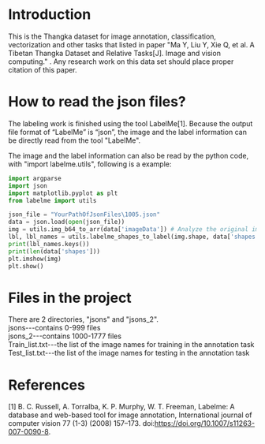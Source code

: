 # Introduction
This is the Thangka dataset for image annotation, classification, vectorization and other tasks that listed in paper 
"Ma Y, Liu Y, Xie Q, et al. A Tibetan Thangka Dataset and Relative Tasks[J]. Image and vision computing." .
Any research work on this data set should place proper citation of this paper.


# How to read the json files?
The labeling work is finished using the tool LabelMe[1]. Because the output file format of “LabelMe” is “json”, the 
image and the label information can be directly read from the tool "LabelMe". 

The image and the label information can also be read by the python code, with "import labelme.utils", following is a example:
```python
import argparse
import json
import matplotlib.pyplot as plt
from labelme import utils

json_file = "YourPathOfJsonFiles\1005.json"
data = json.load(open(json_file))
img = utils.img_b64_to_arr(data['imageData']) # Analyze the original image data
lbl, lbl_names = utils.labelme_shapes_to_label(img.shape, data['shapes']) # read label information
print(lbl_names.keys())
print(len(data['shapes']))
plt.imshow(img)
plt.show()

```

# Files in the project
There are 2 directories, "jsons" and "jsons_2".   
jsons---contains 0-999 files  
jsons_2---contains 1000-1777 files  
Train_list.txt---the list of the image names for training in the annotation task  
Test_list.txt---the list of the image names for testing in the annotation task  

# References
[1] B. C. Russell, A. Torralba, K. P. Murphy, W. T. Freeman, Labelme: A database and web-based 
tool for image annotation, International journal of computer vision 77 (1-3) (2008) 157–173.
doi:https://doi.org/10.1007/s11263-007-0090-8.

